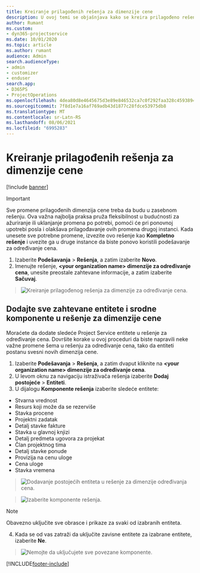 ```yaml
---
title: Kreiranje prilagođenih rešenja za dimenzije cene
description: U ovoj temi se objašnjava kako se kreira prilagođeno rešenje prilikom kreiranja prilagođenih dimenzija cene.
author: Rumant
ms.custom:
- dyn365-projectservice
ms.date: 10/01/2020
ms.topic: article
ms.author: rumant
audience: Admin
search.audienceType:
- admin
- customizer
- enduser
search.app:
- D365PS
- ProjectOperations
ms.openlocfilehash: 4dea80d8e4645675d3e89e846532ca7c0f292faa328c45938941c50dc15486fc
ms.sourcegitcommit: 7f8d1e7a16af769adb43d1877c28fdce53975db8
ms.translationtype: MT
ms.contentlocale: sr-Latn-RS
ms.lasthandoff: 08/06/2021
ms.locfileid: "6995283"
---
```

# <a name="create-custom-solutions-for-pricing-dimensions"></a>Kreiranje prilagođenih rešenja za dimenzije cene

[!include [banner](../includes/psa-now-project-operations.md)]

> [!IMPORTANT]
> Sve promene prilagođenih dimenzija cene treba da budu u zasebnom rešenju. Ova važna najbolja praksa pruža fleksibilnost u budućnosti za ažuriranje ili uklanjanje promena po potrebi, pomoći će pri ponovnoj upotrebi posla i olakšava prilagođavanje ovih promena drugoj instanci. Kada unesete sve potrebne promene, izvezite ovo rešenje kao **Kompletno rešenje** i uvezite ga u druge instance da biste ponovo koristili podešavanje za određivanje cena.

1. Izaberite **Podešavanja** > **Rešenja**, a zatim izaberite **Novo**. 
2. Imenujte rešenje, **\<your organization name> dimenzije za određivanje cena**, unesite preostale zahtevane informacije, a zatim izaberite **Sačuvaj**.

> ![Kreiranje prilagođenog rešenja za dimenzije za određivanje cena.](media/Creation-of-custom-pricing-dimension-solution.PNG)
  
## <a name="add-all-required-entities-and-related-components-to-the-pricing-dimension-solution"></a>Dodajte sve zahtevane entitete i srodne komponente u rešenje za dimenzije cene
Moraćete da dodate sledeće Project Service entitete u rešenje za određivanje cena. Dovršite korake u ovoj proceduri da biste napravili neke važne promene šema u rešenju za određivanje cena, tako da entiteti postanu svesni novih dimenzija cene.

1. Izaberite **Podešavanja** > **Rešenja**, a zatim dvaput kliknite na **\<your organization name> dimenzije za određivanje cena**. 
2. U levom oknu za navigaciju istraživača rešenja izaberite **Dodaj postojeće** > **Entiteti**.
3. U dijalogu **Komponente rešenja** izaberite sledeće entitete:

- Stvarna vrednost
- Resurs koji može da se rezerviše
- Stavka procene
- Projektni zadatak
- Detalj stavke fakture
- Stavka u glavnoj knjizi
- Detalj predmeta ugovora za projekat
- Član projektnog tima
- Detalj stavke ponude
- Provizija na cenu uloge
- Cena uloge 
- Stavka vremena 

> ![Dodavanje postojećih entiteta u rešenje za dimenzije određivanja cena.](media/Existing-entities-to-PD-solution.png)

> ![Izaberite komponente rešenja.](media/Dimension-Components.png)

> [!NOTE]
> Obavezno uključite sve obrasce i prikaze za svaki od izabranih entiteta.

4. Kada se od vas zatraži da uključite zavisne entitete za izabrane entitete, izaberite **Ne**.

> ![Nemojte da uključujete sve povezane komponente.](media/Do-not-include-required.png)




[!INCLUDE[footer-include](../includes/footer-banner.md)]